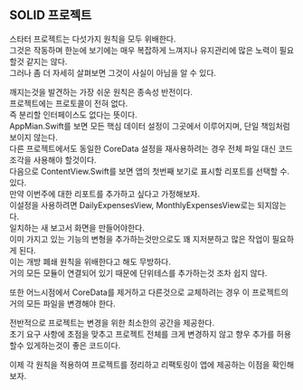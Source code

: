 ## SOLID 프로젝트    
스타터 프로젝트는 다섯가지 원칙을 모두 위배한다.    
그것은 작동하며 한눈에 보기에는 매우 복잡하게 느껴지나 유지관리에 많은 노력이 필요할것 같지는 않다.   
그러나 좀 더 자세히 살펴보면 그것이 사실이 아님을 알 수 있다.    
       
깨지는것을 발견하는 가장 쉬운 원칙은 종속성 반전이다.    
프로젝트에는 프로토콜이 전혀 없다.   
즉 분리할 인터페이스도 없다는 뜻이다.   
AppMian.Swift를 보면 모든 핵심 데이터 설정이 그곳에서 이루어지며, 단일 책임처럼 보이지 않는다.   
다른 프로젝트에서도 동일한 CoreData 설정을 재사용하려는 경우 전체 파일 대신 코드 조각을 사용해야 할것이다.      
다음으로 ContentView.Swift를 보면 앱의 첫번째 보기로 표시할 리포트를 선택할 수. 있다.   
만약 이번주에 대한 리포트를 추가하고 싶다고 가정해보자.   
이설정을 사용하려면 DailyExpensesView, MonthlyExpensesView로는 되지않는다.   
일치하는 새 보고서 화면을 만들어야한다.   
이미 가지고 있는 기능의 변형을 추가하는것만으로도 꽤 지저분하고 많은 작업이 필요하게 된다.    
이는 개방 폐쇄 원칙을 위배한다고 해도 무방하다.   
거의 모든 모듈이 연결되어 있기 때문에 단위테스를 추가하는것 조차 쉽지 않다.   
        
또한 어느시점에서 CoreData를 제거하고 다른것으로 교체하려는 경우 이 프로젝트의 거의 모든 파일을 변경해야 한다.      
     
전반적으로 프로젝트는 변경을 위한 최소한의 공간을 제공한다.    
초기 요구 사항에 초점을 맞추고 프로젝트 전체를 크게 변경하지 않고 향우 추가를 허용할수 있게하는것이 좋은 코드이다.      
       
이제 각 원칙을 적용하여 프로젝트를 정리하고 리팩토링이 앱에 제공하는 이점을 확인해보자.   
